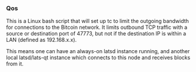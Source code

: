 ### Qos ###

This is a Linux bash script that will set up tc to limit the outgoing bandwidth for connections to the Bitcoin network. It limits outbound TCP traffic with a source or destination port of 47773, but not if the destination IP is within a LAN (defined as 192.168.x.x).

This means one can have an always-on latsd instance running, and another local latsd/lats-qt instance which connects to this node and receives blocks from it.
